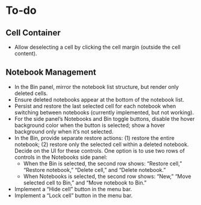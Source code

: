 # To-do

## Cell Container
- Allow deselecting a cell by clicking the cell margin (outside the cell content).

## Notebook Management
- In the Bin panel, mirror the notebook list structure, but render only deleted cells.
- Ensure deleted notebooks appear at the bottom of the notebook list.
- Persist and restore the last selected cell for each notebook when switching between notebooks (currently implemented, but not working).
- For the side panel’s Notebooks and Bin toggle buttons, disable the hover background color when the button is selected; show a hover background only when it’s not selected.
- In the Bin, provide separate restore actions: (1) restore the entire notebook; (2) restore only the selected cell within a deleted notebook. Decide on the UI for these controls. One option is to use two rows of controls in the Notebooks side panel:
	- When the Bin is selected, the second row shows: “Restore cell,” “Restore notebook,” “Delete cell,” and “Delete notebook.”
	- When Notebooks is selected, the second row shows: “New,” “Move selected cell to Bin,” and “Move notebook to Bin.”
- Implement a “Hide cell” button in the menu bar.
- Implement a “Lock cell” button in the menu bar.